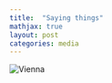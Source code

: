 ```yaml
---
title:  "Saying things"
mathjax: true
layout: post
categories: media
---
```



![Vienna](https://f4.bcbits.com/img/0030972589_20.jpg)
